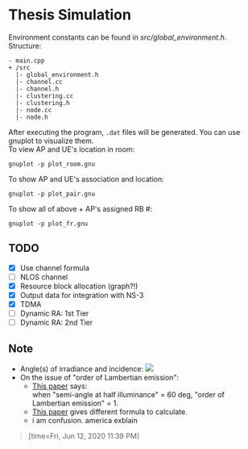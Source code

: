 # Thesis Simulation
Environment constants can be found in *src/global\_environment.h*.  
Structure:  
```
- main.cpp
+ /src
  |- global_environment.h  
  |- channel.cc  
  |- channel.h  
  |- clustering.cc  
  |- clustering.h  
  |- node.cc  
  |- node.h  
```

After executing the program, `.dat` files will be generated. You can use gnuplot to visualize them.\
To view AP and UE's location in room: 
```
gnuplot -p plot_room.gnu
```
To show AP and UE's association and location:
```
gnuplot -p plot_pair.gnu
```
To show all of above + AP's assigned RB \#:
```
gnuplot -p plot_fr.gnu
```

## TODO
- [x] Use channel formula
- [ ] NLOS channel
- [x] Resource block allocation (graph?!)
- [x] Output data for integration with NS-3
- [x] TDMA
- [ ] Dynamic RA: 1st Tier
- [ ] Dynamic RA: 2nd Tier

## Note
- Angle(s) of irradiance and incidence:
   ![](https://www.researchgate.net/publication/311524364/figure/fig1/AS:567000930177024@1512194964905/Propagation-link-with-first-reflection-of-a-VLC-system.png)  
- On the issue of "order of Lambertian emission":  
   - [This paper](https://ieeexplore.ieee.org/abstract/document/1277847) says:  
when "semi-angle at half illuminance" = 60 deg, "order of Lambertian emission" = 1.
   - [This paper](https://www.researchgate.net/publication/337551362) gives different formula to calculate.
   - i am confusion. america exblain

> [time=Fri, Jun 12, 2020 11:39 PM]
